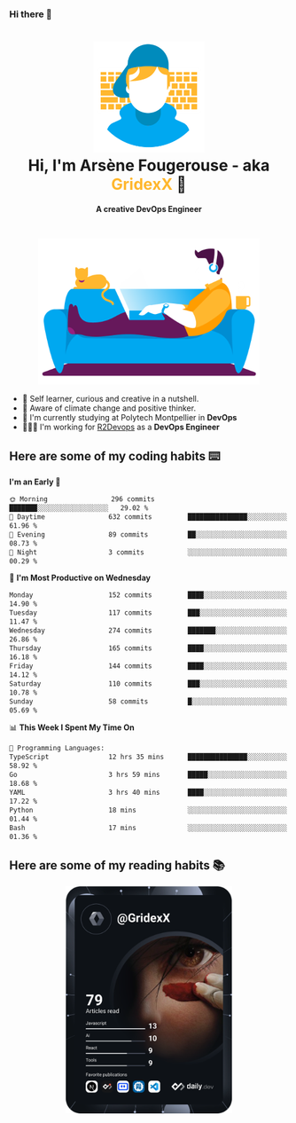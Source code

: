 ### Hi there 👋

<!--
**GridexX/gridexx** is a ✨ _special_ ✨ repository because its `README.md` (this file) appears on your GitHub profile.

Here are some ideas to get you started:

- 🔭 I’m currently working on ...
- 🌱 I’m currently learning ...
- 👯 I’m looking to collaborate on ...
- 🤔 I’m looking for help with ...
- 💬 Ask me about ...
- 📫 How to reach me: ...
- 😄 Pronouns: ...
- ⚡ Fun fact: ...
-->


<!-- Header -->
<h1 align="center">
  <img src="./images/user_profile.png" width="200">
  <br>
  Hi, I'm Arsène Fougerouse - aka <span style="color:#ffb72e">GridexX</span> 👋
</h1>


<p align="center">
  <b>A creative DevOps Engineer </b>
</p>
<br/>
<p align="center">
  <img src="./images/man_couch.png" width="400">
</p>

- 🎨 Self learner, curious and creative in a nutshell. 
- 🌱 Aware of climate change and positive thinker.
- 📕 I'm currently studying at Polytech Montpellier in **DevOps**
- 👨🏻‍💻 I'm working for [R2Devops](https://r2devops.io) as a **DevOps Engineer**


## Here are some of my coding habits ⌨️

<!-- Add a section about tech and Ops stack
  Like this one : https://github.com/Xanthus58#-tech-stack
-->
<!--START_SECTION:waka-->
**I'm an Early 🐤** 

```text
🌞 Morning                296 commits         ███████░░░░░░░░░░░░░░░░░░   29.02 % 
🌆 Daytime                632 commits         ███████████████░░░░░░░░░░   61.96 % 
🌃 Evening                89 commits          ██░░░░░░░░░░░░░░░░░░░░░░░   08.73 % 
🌙 Night                  3 commits           ░░░░░░░░░░░░░░░░░░░░░░░░░   00.29 % 
```
📅 **I'm Most Productive on Wednesday** 

```text
Monday                   152 commits         ████░░░░░░░░░░░░░░░░░░░░░   14.90 % 
Tuesday                  117 commits         ███░░░░░░░░░░░░░░░░░░░░░░   11.47 % 
Wednesday                274 commits         ███████░░░░░░░░░░░░░░░░░░   26.86 % 
Thursday                 165 commits         ████░░░░░░░░░░░░░░░░░░░░░   16.18 % 
Friday                   144 commits         ████░░░░░░░░░░░░░░░░░░░░░   14.12 % 
Saturday                 110 commits         ███░░░░░░░░░░░░░░░░░░░░░░   10.78 % 
Sunday                   58 commits          █░░░░░░░░░░░░░░░░░░░░░░░░   05.69 % 
```


📊 **This Week I Spent My Time On** 

```text
💬 Programming Languages: 
TypeScript               12 hrs 35 mins      ███████████████░░░░░░░░░░   58.92 % 
Go                       3 hrs 59 mins       █████░░░░░░░░░░░░░░░░░░░░   18.68 % 
YAML                     3 hrs 40 mins       ████░░░░░░░░░░░░░░░░░░░░░   17.22 % 
Python                   18 mins             ░░░░░░░░░░░░░░░░░░░░░░░░░   01.44 % 
Bash                     17 mins             ░░░░░░░░░░░░░░░░░░░░░░░░░   01.36 % 
```


<!--END_SECTION:waka-->

## Here are some of my reading habits 📚
<div  align="center">
  <img src="./images/devcard.svg" width="300">
</div>
